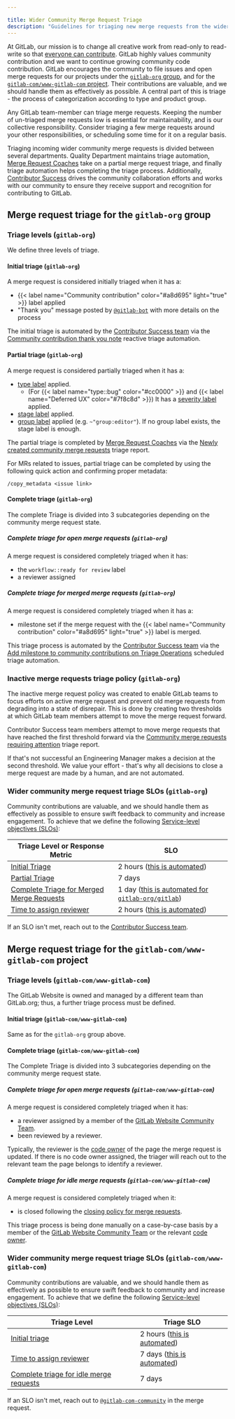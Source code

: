```yaml
---

title: Wider Community Merge Request Triage
description: "Guidelines for triaging new merge requests from the wider community opened on GitLab.com projects"
---
```








At GitLab, our mission is to change all creative work from read-only to read-write so that [everyone can contribute](/handbook/company/mission/#mission). GitLab highly values community contribution and we want to continue growing community code contribution. GitLab encourages the community to file issues and open merge requests for our projects under the [`gitlab-org` group](https://gitlab.com/gitlab-org), and for the [`gitlab-com/www-gitlab-com` project](https://gitlab.com/gitlab-com/www-gitlab-com). Their contributions are valuable, and we should handle them as effectively as possible. A central part of this is triage - the process of categorization according to type and product group.

Any GitLab team-member can triage merge requests. Keeping the number of un-triaged merge requests low is essential for maintainability, and is our collective responsibility. Consider triaging a few merge requests around your other responsibilities, or scheduling some time for it on a regular basis.

Triaging incoming wider community merge requests is divided between several departments. Quality Department maintains triage automation, [Merge Request Coaches](/handbook/marketing/developer-relations/contributor-success/merge-request-coach-lifecycle) take on a partial merge request triage, and finally triage automation helps completing the triage process. Additionally, [Contributor Success](/handbook/marketing/developer-relations/contributor-success/) drives the community collaboration efforts and works with our community to ensure they receive support and recognition for contributing to GitLab.

## Merge request triage for the `gitlab-org` group

### Triage levels (`gitlab-org`)

We define three levels of triage.

#### Initial triage (`gitlab-org`)

A merge request is considered initially triaged when it has a:

- {{< label name="Community contribution" color="#a8d695" light="true" >}} label applied
- "Thank you" message posted by [`@gitlab-bot`](https://gitlab.com/gitlab-bot) with more details on the process

The initial triage is automated by the [Contributor Success team](/handbook/marketing/developer-relations/contributor-success/) via the [Community contribution thank you note](/handbook/engineering/infrastructure/engineering-productivity/triage-operations/#community-contribution-thank-you-note) reactive triage automation.

#### Partial triage (`gitlab-org`)

A merge request is considered partially triaged when it has a:

- [type label](https://docs.gitlab.com/ee/development/labels/index.html#type-labels) applied.
  - (For {{< label name="type::bug" color="#cc0000" >}} and {{< label name="Deferred UX" color="#7f8c8d" >}}) It has a [severity label](https://docs.gitlab.com/ee/development/labels/index.html#severity-labels) applied.
- [stage label](https://docs.gitlab.com/ee/development/labels/index.html#stage-labels) applied.
- [group label](https://docs.gitlab.com/ee/development/labels/index.html#group-labels) applied (e.g. `~"group:editor"`). If no group label exists, the stage label is enough.

The partial triage is completed by [Merge Request Coaches](/handbook/marketing/developer-relations/contributor-success/merge-request-coach-lifecycle) via the [Newly created community merge requests](/handbook/engineering/infrastructure/engineering-productivity/triage-operations/#newly-created-community-merge-requests) triage report.

For MRs related to issues, partial triage can be completed by using the following quick action and confirming proper metadata:

```shell
/copy_metadata <issue link>
```

#### Complete triage (`gitlab-org`)

The complete Triage is divided into 3 subcategories depending on the community merge request state.

##### Complete triage for open merge requests (`gitlab-org`)

A merge request is considered completely triaged when it has:

- the `workflow::ready for review` label
- a reviewer assigned

##### Complete triage for merged merge requests (`gitlab-org`)

A merge request is considered completely triaged when it has a:

- milestone set if the merge request with the {{< label name="Community contribution" color="#a8d695" light="true" >}} label is merged.

This triage process is automated by the [Contributor Success team](/handbook/marketing/developer-relations/contributor-success/) via the [Add milestone to community contributions on Triage Operations](/handbook/engineering/infrastructure/engineering-productivity/triage-operations/#add-milestone-to-community-merge-requests) scheduled triage automation.

### Inactive merge requests triage policy (`gitlab-org`)

The inactive merge request policy was created to enable GitLab teams to focus efforts on active merge request and prevent old merge requests from degrading into a state of disrepair. This is done by creating two thresholds at which GitLab team members attempt to move the merge request forward.

Contributor Success team members attempt to move merge requests that have reached the first threshold forward via the [Community merge requests requiring attention](/handbook/engineering/infrastructure/engineering-productivity/triage-operations#community-merge-requests-requiring-attention) triage report.

If that's not successful an Engineering Manager makes a decision at the second threshold. We value your effort - that's why all decisions to close a merge request are made by a human, and are not automated.

### Wider community merge request triage SLOs (`gitlab-org`)

Community contributions are valuable, and we should handle them as effectively as possible to ensure swift feedback to community and increase engagement. To achieve that we define the following [Service-level objectives (SLOs)](https://en.wikipedia.org/wiki/Service-level_objective):

| Triage Level or Response Metric | SLO |
| ------------ | ---------- |
| [Initial Triage](#initial-triage-gitlab-org) | 2 hours ([this is automated](/handbook/engineering/infrastructure/engineering-productivity/triage-operations/#community-contribution-thank-you-note)) |
| [Partial Triage](#partial-triage-gitlab-org) | 7 days |
| [Complete Triage for Merged Merge Requests](#complete-triage-for-merged-merge-requests-gitlab-org) | 1 day ([this is automated for `gitlab-org/gitlab`](/handbook/engineering/infrastructure/engineering-productivity/triage-operations/#add-milestone-to-community-merge-requests)) |
| [Time to assign reviewer](#complete-triage-for-open-merge-requests-gitlab-org) | 2 hours ([this is automated](/handbook/engineering/infrastructure/engineering-productivity/triage-operations/#automated-review-request)) |

If an SLO isn't met, reach out to the [Contributor Success team](/handbook/marketing/developer-relations/contributor-success/).

## Merge request triage for the `gitlab-com/www-gitlab-com` project

### Triage levels (`gitlab-com/www-gitlab-com`)

The GitLab Website is owned and managed by a different team than GitLab.org; thus, a further triage process must be defined.

#### Initial triage (`gitlab-com/www-gitlab-com`)

Same as for the `gitlab-org` group above.

#### Complete triage (`gitlab-com/www-gitlab-com`)

The Complete Triage is divided into 3 subcategories depending on the community merge request state.

##### Complete triage for open merge requests (`gitlab-com/www-gitlab-com`)

A merge request is considered completely triaged when it has:

- a reviewer assigned by a member of the [GitLab Website Community Team](https://gitlab.com/gitlab-com-community).
- been reviewed by a reviewer.

Typically, the reviewer is the [code owner](https://docs.gitlab.com/ee/user/project/codeowners/) of the page the merge request is updated. If there is no code owner assigned, the triager will reach out to the relevant team the page belongs to identify a reviewer.

##### Complete triage for idle merge requests (`gitlab-com/www-gitlab-com`)

A merge request is considered completely triaged when it:

- is closed following the [closing policy for merge requests](https://docs.gitlab.com/ee/development/contributing/merge_request_workflow.html#merge-request-ownership).

This triage process is being done manually on a case-by-case basis by a member of the [GitLab Website Community Team](https://gitlab.com/gitlab-com-community) or the relevant [code owner](https://docs.gitlab.com/ee/user/project/code_owners.html).

### Wider community merge request triage SLOs (`gitlab-com/www-gitlab-com`)

Community contributions are valuable, and we should handle them as effectively as possible to ensure swift feedback to community and increase engagement. To achieve that we define the following [Service-level objectives (SLOs)](https://en.wikipedia.org/wiki/Service-level_objective):

| Triage Level | Triage SLO |
|------------- | ---------- |
| [Initial triage](#initial-triage-gitlab-comwww-gitlab-com) | 2 hours ([this is automated](/handbook/engineering/infrastructure/engineering-productivity/triage-operations/#community-contribution-thank-you-note)) |
| [Time to assign reviewer](#complete-triage-for-open-merge-requests-gitlab-comwww-gitlab-com) | 7 days ([this is automated](/handbook/engineering/infrastructure/engineering-productivity/triage-operations/#automated-review-request)) |
| [Complete triage for idle merge requests](#complete-triage-for-idle-merge-requests-gitlab-comwww-gitlab-com) | 7 days |

If an SLO isn't met, reach out to [`@gitlab-com-community`](https://gitlab.com/gitlab-com-community) in the merge request.
